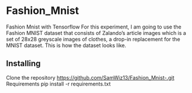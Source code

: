 # Fashion_Mnist
Fashion Mnist with Tensorflow
For this experiment, I am going to use the Fashion MNIST dataset that consists of Zalando’s article images which is a set of 28x28 greyscale images of clothes, a drop-in replacement for the MNIST dataset. This is how the dataset looks like.


## Installing
  Clone the repository
https://github.com/SamWiz13/Fashion_Mnist-.git
Requirements
pip install -r requirements.txt
  
  


